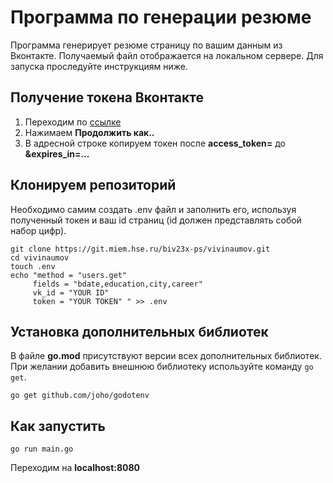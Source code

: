 # Программа по генерации резюме
Программа генерирует резюме страницу по вашим данным из Вконтакте. Получаемый файл отображается на локальном сервере.
Для запуска проследуйте инструкциям ниже.

## Получение токена Вконтакте
1. Переходим по [ссылке](https://oauth.vk.com/authorize?client_id=6178269&display=page&redirect_uri=https://oauth.vk.com/blank.html&scope=friends,notify,photos,wall,email,mail,groups,stats,offline&response_type=token&v=5.74)
2. Нажимаем **Продолжить как..**
3. В адресной строке копируем токен после **access_token=** до **&expires_in=...**

## Клонируем репозиторий
Необходимо самим создать .env файл и заполнить его, используя полученный токен и ваш 
id страниц (id должен представлять собой набор цифр).
```
git clone https://git.miem.hse.ru/biv23x-ps/vivinaumov.git
cd vivinaumov
touch .env
echo "method = "users.get"
     fields = "bdate,education,city,career"
     vk_id = "YOUR ID"
     token = "YOUR TOKEN" " >> .env
```

## Установка дополнительных библиотек
В файле **go.mod** присутствуют версии всех дополнительных библиотек.
При желании добавить внешнюю библиотеку используйте команду `go get`.
```
go get github.com/joho/godotenv
```

## Как запустить
```
go run main.go
```
Переходим на **localhost:8080**

